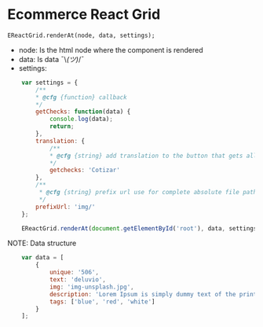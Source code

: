 # Ecommerce React Grid

`EReactGrid.renderAt(node, data, settings);`

- node: Is the html node where the component is rendered
- data: Is data ¯\\_(ツ)_/¯
- settings:

```js
    var settings = {
        /**
        * @cfg {function} callback
        */
        getChecks: function(data) {
            console.log(data);
            return;
        },
        translation: {
            /**
            * @cfg {string} add translation to the button that gets all the checks
            */
            getchecks: 'Cotizar'
        },
        /**
         * @cfg {string} prefix url use for complete absolute file paths o relative paths, like 'https://site.com' o 'images/'
         */
        prefixUrl: 'img/'
    };

    EReactGrid.renderAt(document.getElementById('root'), data, settings);
```
NOTE: Data structure
```js
    var data = [
        {
            unique: '506',
            text: 'deluvio',
            img: 'img-unsplash.jpg',
            description: 'Lorem Ipsum is simply dummy text of the printing and typesetting industry.',
            tags: ['blue', 'red', 'white']
        }
    ];
```